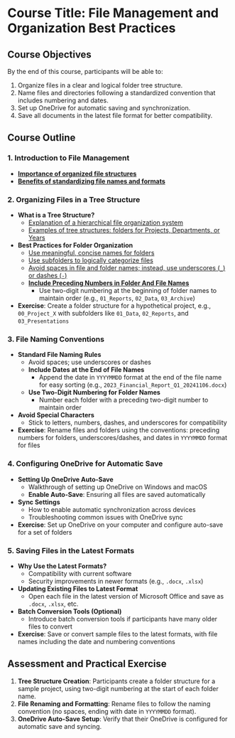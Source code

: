 # Course Title: File Management and Organization Best Practices

## Course Objectives
By the end of this course, participants will be able to:
1. Organize files in a clear and logical folder tree structure.
2. Name files and directories following a standardized convention that includes numbering and dates.
3. Set up OneDrive for automatic saving and synchronization.
4. Save all documents in the latest file format for better compatibility.

## Course Outline

### 1. Introduction to File Management
   - [**Importance of organized file structures**](./01_importance_of_file_management.md)
   - [**Benefits of standardizing file names and formats**](./02_benefits_of_file_management.md)

### 2. Organizing Files in a Tree Structure
   - **What is a Tree Structure?**
     - [Explanation of a hierarchical file organization system](./03_define_tree_structure.md)
     - [Examples of tree structures: folders for Projects, Departments, or Years](./04_examples_of_tree_structure.md)
   - **Best Practices for Folder Organization**
     - [Use meaningful, concise names for folders](./05_what_name_to_choose.md)
     - [Use subfolders to logically categorize files](./06_gradually_more_cocise_names_for_subdirs.md)
     - [Avoid spaces in file and folder names; instead, use underscores (`_`) or dashes (`-`)](07_no_spaces_or_special_chars.md)
     - [**Include Preceding Numbers in Folder And File Names**](./08_add_numbers.md)
       - Use two-digit numbering at the beginning of folder names to maintain order (e.g., `01_Reports`, `02_Data`, `03_Archive`)
   - **Exercise**: Create a folder structure for a hypothetical project, e.g., `00_Project_X` with subfolders like `01_Data`, `02_Reports`, and `03_Presentations`

### 3. File Naming Conventions
   - **Standard File Naming Rules**
     - Avoid spaces; use underscores or dashes
     - **Include Dates at the End of File Names**
       - Append the date in `YYYYMMDD` format at the end of the file name for easy sorting (e.g., `2023_Financial_Report_Q1_20241106.docx`)
     - **Use Two-Digit Numbering for Folder Names**
       - Number each folder with a preceding two-digit number to maintain order
   - **Avoid Special Characters**
     - Stick to letters, numbers, dashes, and underscores for compatibility
   - **Exercise**: Rename files and folders using the conventions: preceding numbers for folders, underscores/dashes, and dates in `YYYYMMDD` format for files

### 4. Configuring OneDrive for Automatic Save
   - **Setting Up OneDrive Auto-Save**
     - Walkthrough of setting up OneDrive on Windows and macOS
     - **Enable Auto-Save**: Ensuring all files are saved automatically
   - **Sync Settings**
     - How to enable automatic synchronization across devices
     - Troubleshooting common issues with OneDrive sync
   - **Exercise**: Set up OneDrive on your computer and configure auto-save for a set of folders

### 5. Saving Files in the Latest Formats
   - **Why Use the Latest Formats?**
     - Compatibility with current software
     - Security improvements in newer formats (e.g., `.docx`, `.xlsx`)
   - **Updating Existing Files to Latest Format**
     - Open each file in the latest version of Microsoft Office and save as `.docx`, `.xlsx`, etc.
   - **Batch Conversion Tools (Optional)**
     - Introduce batch conversion tools if participants have many older files to convert
   - **Exercise**: Save or convert sample files to the latest formats, with file names including the date and numbering conventions

## Assessment and Practical Exercise
1. **Tree Structure Creation**: Participants create a folder structure for a sample project, using two-digit numbering at the start of each folder name.
2. **File Renaming and Formatting**: Rename files to follow the naming convention (no spaces, ending with date in `YYYYMMDD` format).
3. **OneDrive Auto-Save Setup**: Verify that their OneDrive is configured for automatic save and syncing.
